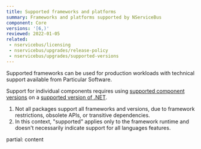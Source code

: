 ```yaml
---
title: Supported frameworks and platforms
summary: Frameworks and platforms supported by NServiceBus
component: Core
versions: '[6,)'
reviewed: 2022-01-05
related:
 - nservicebus/licensing
 - nservicebus/upgrades/release-policy
 - nservicebus/upgrades/supported-versions
---
```


Supported frameworks can be used for production workloads with technical support available from Particular Software.

Support for individual components requires using [supported component versions](supported-versions.md) on a [supported version of .NET](https://dotnet.microsoft.com/en-us/platform/support/policy).

1. Not all packages support all frameworks and versions, due to framework restrictions, obsolete APIs, or transitive dependencies.
2. In this context, "supported" applies only to the framework runtime and doesn't necessarily indicate support for all languages features.

partial: content
